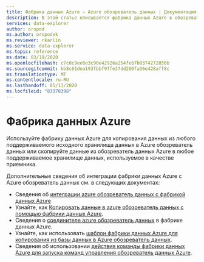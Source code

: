 ```yaml
---
title: Фабрика данных Azure — Azure обозреватель данных | Документация Майкрософт
description: В этой статье описывается фабрика данных Azure в обозреватель данных Azure.
services: data-explorer
author: orspod
ms.author: orspodek
ms.reviewer: rkarlin
ms.service: data-explorer
ms.topic: reference
ms.date: 03/19/2020
ms.openlocfilehash: c7c0c9ee6e3c90e42926a254feb7b0374272856b
ms.sourcegitcommit: bb8c61dea193fbbf9ffe37dd200fa36e428aff8c
ms.translationtype: MT
ms.contentlocale: ru-RU
ms.lasthandoff: 05/13/2020
ms.locfileid: "83370398"
---
```

# <a name="azure-data-factory"></a>Фабрика данных Azure

Используйте фабрику данных Azure для копирования данных из любого поддерживаемого исходного хранилища данных в Azure обозреватель данных или скопируйте данные из обозреватель данных Azure в любое поддерживаемое хранилище данных, используемое в качестве приемника.

Дополнительные сведения об интеграции фабрики данных Azure с Azure обозреватель данных см. в следующих документах:

* Сведения об [интеграции azure обозреватель данных с фабрикой данных Azure](../../data-factory-integration.md) 
* Узнайте, как [Копировать данные в azure обозреватель данных с помощью фабрики данных Azure](../../data-factory-load-data.md).
* Сведения о [соединителе azure обозреватель данных](https://docs.microsoft.com/azure/data-factory/connector-azure-data-explorer) в фабрике данных Azure.
* Узнайте, как использовать [шаблон фабрики данных Azure для копирования из базы данных в Azure обозреватель данных](../../data-factory-template.md).
* Сведения об использовании [действия команды фабрики данных Azure для запуска команд управления обозреватель данных Azure](../../data-factory-command-activity.md).
 